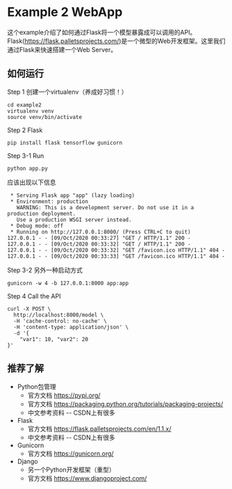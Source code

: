 # Example 2 WebApp

这个example介绍了如何通过Flask将一个模型暴露成可以调用的API。Flask(https://flask.palletsprojects.com/)是一个微型的Web开发框架。这里我们通过Flask来快速搭建一个Web Server。

## 如何运行
Step 1 创建一个virtualenv（养成好习惯！）
```
cd example2
virtualenv venv
source venv/bin/activate
```

Step 2 Flask
```
pip install flask tensorflow gunicorn
```

Step 3-1 Run
```
python app.py
```
应该出现以下信息
```
 * Serving Flask app "app" (lazy loading)
 * Environment: production
   WARNING: This is a development server. Do not use it in a production deployment.
   Use a production WSGI server instead.
 * Debug mode: off
 * Running on http://127.0.0.1:8000/ (Press CTRL+C to quit)
127.0.0.1 - - [09/Oct/2020 00:33:27] "GET / HTTP/1.1" 200 -
127.0.0.1 - - [09/Oct/2020 00:33:32] "GET / HTTP/1.1" 200 -
127.0.0.1 - - [09/Oct/2020 00:33:32] "GET /favicon.ico HTTP/1.1" 404 -
127.0.0.1 - - [09/Oct/2020 00:33:33] "GET /favicon.ico HTTP/1.1" 404 -
```

Step 3-2 另外一种启动方式
```
gunicorn -w 4 -b 127.0.0.1:8000 app:app
```

Step 4 Call the API
```
curl -X POST \
  http://localhost:8000/model \
  -H 'cache-control: no-cache' \
  -H 'content-type: application/json' \
  -d '{
	"var1": 10, "var2": 20
}'
```


## 推荐了解
* Python包管理
    * 官方文档 https://pypi.org/
    * 官方文档 https://packaging.python.org/tutorials/packaging-projects/
    * 中文参考资料 -- CSDN上有很多
* Flask
    * 官方文档 https://flask.palletsprojects.com/en/1.1.x/
    * 中文参考资料 -- CSDN上有很多
* Gunicorn
    * 官方文档 https://gunicorn.org/
* Django
    * 另一个Python开发框架（重型）
    * 官方文档 https://www.djangoproject.com/